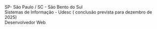 SP- São Paulo / SC - São Bento do Sul </br>
Sistemas de Informação - Udesc ( conclusão prevista para dezembro de 2025)</br>
Desenvolvedor Web 

<!---
flavionesz/flavionesz is a ✨ special ✨ repository because its `README.md` (this file) appears on your GitHub profile.
You can click the Preview link to take a look at your changes.
--->
